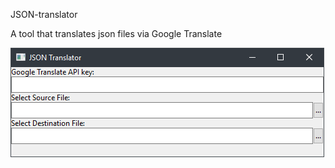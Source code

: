 JSON-translator

A tool that translates json files via Google Translate


![Screenshot](docs/images/screenshot.png)